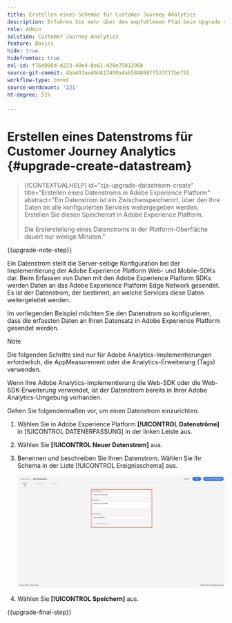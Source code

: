 ```yaml
---
title: Erstellen eines Schemas für Customer Journey Analytics
description: Erfahren Sie mehr über den empfohlenen Pfad beim Upgrade von Adobe Analytics auf Customer Journey Analytics
role: Admin
solution: Customer Journey Analytics
feature: Basics
hide: true
hidefromtoc: true
exl-id: f76d098d-d223-40e4-be81-d28e7581396b
source-git-commit: 4ba493ae40d417499a4ab584898ff533f17be755
workflow-type: tm+mt
source-wordcount: '221'
ht-degree: 51%

---
```


# Erstellen eines Datenstroms für Customer Journey Analytics {#upgrade-create-datastream}

<!-- markdownlint-disable MD034 -->

>[!CONTEXTUALHELP]
>id="cja-upgrade-datastream-create"
>title="Erstellen eines Datenstroms in Adobe Experience Platform"
>abstract="Ein Datenstrom ist ein Zwischenspeicherort, über den Ihre Daten an alle konfigurierten Services weitergegeben werden. Erstellen Sie diesen Speicherort in Adobe Experience Platform.<br><br>Die Ersterstellung eines Datenstroms in der Platform-Oberfläche dauert nur wenige Minuten."

<!-- markdownlint-enable MD034 -->

{{upgrade-note-step}}

<!-- Should we single source this instead of duplicate it? The following steps were copied from: /help/data-ingestion/aepwebsdk.md-->

Ein Datenstrom stellt die Server-seitige Konfiguration bei der Implementierung der Adobe Experience Platform Web- und Mobile-SDKs dar. Beim Erfassen von Daten mit den Adobe Experience Platform SDKs werden Daten an das Adobe Experience Platform Edge Network gesendet. Es ist der Datenstrom, der bestimmt, an welche Services diese Daten weitergeleitet werden.

Im vorliegenden Beispiel möchten Sie den Datenstrom so konfigurieren, dass die erfassten Daten an Ihren Datensatz in Adobe Experience Platform gesendet werden.

>[!NOTE]
>
>Die folgenden Schritte sind nur für Adobe Analytics-Implementierungen erforderlich, die AppMeasurement oder die Analytics-Erweiterung (Tags) verwenden.
>
>Wenn Ihre Adobe Analytics-Implementierung die Web-SDK oder die Web-SDK-Erweiterung verwendet, ist der Datenstrom bereits in Ihrer Adobe Analytics-Umgebung vorhanden.

Gehen Sie folgendermaßen vor, um einen Datenstrom einzurichten:

1. Wählen Sie in Adobe Experience Platform **[!UICONTROL Datenströme]** in [!UICONTROL DATENERFASSUNG] in der linken Leiste aus.

1. Wählen Sie **[!UICONTROL Neuer Datenstrom]** aus.

1. Benennen und beschreiben Sie Ihren Datenstrom. Wählen Sie Ihr Schema in der Liste [!UICONTROL Ereignisschema] aus.

   ![Neuer Datenstrom](assets/new-datastream.png)

1. Wählen Sie **[!UICONTROL Speichern]** aus.

{{upgrade-final-step}}
